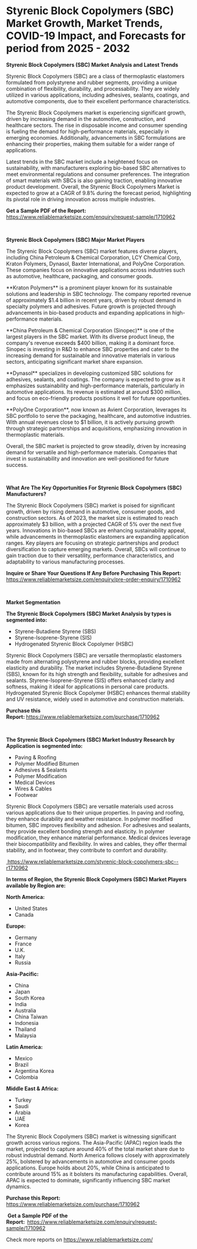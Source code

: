 <p><h1>Styrenic Block Copolymers (SBC) Market Growth, Market Trends, COVID-19 Impact, and Forecasts for period from 2025 - 2032</h1></p><p><strong>Styrenic Block Copolymers (SBC) Market Analysis and Latest Trends</strong></p>
<p><p>Styrenic Block Copolymers (SBC) are a class of thermoplastic elastomers formulated from polystyrene and rubber segments, providing a unique combination of flexibility, durability, and processability. They are widely utilized in various applications, including adhesives, sealants, coatings, and automotive components, due to their excellent performance characteristics.</p><p>The Styrenic Block Copolymers market is experiencing significant growth, driven by increasing demand in the automotive, construction, and healthcare sectors. The rise in disposable income and consumer spending is fueling the demand for high-performance materials, especially in emerging economies. Additionally, advancements in SBC formulations are enhancing their properties, making them suitable for a wider range of applications.</p><p>Latest trends in the SBC market include a heightened focus on sustainability, with manufacturers exploring bio-based SBC alternatives to meet environmental regulations and consumer preferences. The integration of smart materials with SBCs is also gaining traction, enabling innovative product development. Overall, the Styrenic Block Copolymers Market is expected to grow at a CAGR of 9.8% during the forecast period, highlighting its pivotal role in driving innovation across multiple industries.</p></p>
<p><strong>Get a Sample PDF of the Report:&nbsp;</strong> <a href="https://www.reliablemarketsize.com/enquiry/request-sample/1710962?utm_campaign=3104&utm_medium=2&utm_source=Github&utm_content=ia&utm_term=27032025&utm_id=styrenic-block-copolymers-sbc">https://www.reliablemarketsize.com/enquiry/request-sample/1710962</a></p>
<p>&nbsp;</p>
<p><strong>Styrenic Block Copolymers (SBC) Major Market Players</strong></p>
<p><p>The Styrenic Block Copolymers (SBC) market features diverse players, including China Petroleum & Chemical Corporation, LCY Chemical Corp, Kraton Polymers, Dynasol, Baxter International, and PolyOne Corporation. These companies focus on innovative applications across industries such as automotive, healthcare, packaging, and consumer goods.</p><p>**Kraton Polymers** is a prominent player known for its sustainable solutions and leadership in SBC technology. The company reported revenue of approximately $1.4 billion in recent years, driven by robust demand in specialty polymers and adhesives. Future growth is projected through advancements in bio-based products and expanding applications in high-performance materials.</p><p>**China Petroleum & Chemical Corporation (Sinopec)** is one of the largest players in the SBC market. With its diverse product lineup, the company's revenue exceeds $400 billion, making it a dominant force. Sinopec is investing in R&D to enhance SBC properties and cater to the increasing demand for sustainable and innovative materials in various sectors, anticipating significant market share expansion.</p><p>**Dynasol** specializes in developing customized SBC solutions for adhesives, sealants, and coatings. The company is expected to grow as it emphasizes sustainability and high-performance materials, particularly in automotive applications. Its revenue is estimated at around $300 million, and focus on eco-friendly products positions it well for future opportunities.</p><p>**PolyOne Corporation**, now known as Avient Corporation, leverages its SBC portfolio to serve the packaging, healthcare, and automotive industries. With annual revenues close to $1 billion, it is actively pursuing growth through strategic partnerships and acquisitions, emphasizing innovation in thermoplastic materials.</p><p>Overall, the SBC market is projected to grow steadily, driven by increasing demand for versatile and high-performance materials. Companies that invest in sustainability and innovation are well-positioned for future success.</p></p>
<p>&nbsp;</p>
<p><strong>What Are The Key Opportunities For Styrenic Block Copolymers (SBC) Manufacturers?</strong></p>
<p><p>The Styrenic Block Copolymers (SBC) market is poised for significant growth, driven by rising demand in automotive, consumer goods, and construction sectors. As of 2023, the market size is estimated to reach approximately $3 billion, with a projected CAGR of 5% over the next five years. Innovations in bio-based SBCs are enhancing sustainability appeal, while advancements in thermoplastic elastomers are expanding application ranges. Key players are focusing on strategic partnerships and product diversification to capture emerging markets. Overall, SBCs will continue to gain traction due to their versatility, performance characteristics, and adaptability to various manufacturing processes.</p></p>
<p><strong>Inquire or Share Your Questions If Any Before Purchasing This Report:</strong> <a href="https://www.reliablemarketsize.com/enquiry/pre-order-enquiry/1710962?utm_campaign=3104&utm_medium=2&utm_source=Github&utm_content=ia&utm_term=27032025&utm_id=styrenic-block-copolymers-sbc">https://www.reliablemarketsize.com/enquiry/pre-order-enquiry/1710962</a></p>
<p>&nbsp;</p>
<p><strong>Market Segmentation</strong></p>
<p><strong>The Styrenic Block Copolymers (SBC) Market Analysis by types is segmented into:</strong></p>
<p><ul><li>Styrene-Butadiene Styrene (SBS)</li><li>Styrene-Isoprene-Styrene (SIS)</li><li>Hydrogenated Styrenic Block Copolymer (HSBC)</li></ul></p>
<p><p>Styrenic Block Copolymers (SBC) are versatile thermoplastic elastomers made from alternating polystyrene and rubber blocks, providing excellent elasticity and durability. The market includes Styrene-Butadiene Styrene (SBS), known for its high strength and flexibility, suitable for adhesives and sealants. Styrene-Isoprene-Styrene (SIS) offers enhanced clarity and softness, making it ideal for applications in personal care products. Hydrogenated Styrenic Block Copolymer (HSBC) enhances thermal stability and UV resistance, widely used in automotive and construction materials.</p></p>
<p><strong>Purchase this Report:&nbsp;</strong><a href="https://www.reliablemarketsize.com/purchase/1710962?utm_campaign=3104&utm_medium=2&utm_source=Github&utm_content=ia&utm_term=27032025&utm_id=styrenic-block-copolymers-sbc">https://www.reliablemarketsize.com/purchase/1710962</a></p>
<p>&nbsp;</p>
<p><strong>The Styrenic Block Copolymers (SBC) Market Industry Research by Application is segmented into:</strong></p>
<p><ul><li>Paving & Roofing</li><li>Polymer Modified Bitumen</li><li>Adhesives & Sealants</li><li>Polymer Modification</li><li>Medical Devices</li><li>Wires & Cables</li><li>Footwear</li></ul></p>
<p><p>Styrenic Block Copolymers (SBC) are versatile materials used across various applications due to their unique properties. In paving and roofing, they enhance durability and weather resistance. In polymer modified bitumen, SBC improves flexibility and adhesion. For adhesives and sealants, they provide excellent bonding strength and elasticity. In polymer modification, they enhance material performance. Medical devices leverage their biocompatibility and flexibility. In wires and cables, they offer thermal stability, and in footwear, they contribute to comfort and durability.</p></p>
<p><a href="https://www.reliablemarketsize.com/styrenic-block-copolymers-sbc--r1710962?utm_campaign=3104&utm_medium=2&utm_source=Github&utm_content=ia&utm_term=27032025&utm_id=styrenic-block-copolymers-sbc">&nbsp;https://www.reliablemarketsize.com/styrenic-block-copolymers-sbc--r1710962</a></p>
<p><strong>In terms of Region, the Styrenic Block Copolymers (SBC) Market Players available by Region are:</strong></p>
<p>
    <p> <strong> North America: </strong>
        <ul>
            <li>United States</li>
            <li>Canada</li>
        </ul>
        </p> 
    <p> <strong> Europe: </strong>
        <ul>
            <li>Germany</li>
            <li>France</li>
            <li>U.K.</li>
            <li>Italy</li>
            <li>Russia</li>
        </ul>
        </p> 
    <p> <strong> Asia-Pacific: </strong>
        <ul>
            <li>China</li>
            <li>Japan</li>
            <li>South Korea</li>
            <li>India</li>
            <li>Australia</li>
            <li>China Taiwan</li>
            <li>Indonesia</li>
            <li>Thailand</li>
            <li>Malaysia</li>
        </ul>
        </p> 
    <p> <strong> Latin America: </strong>
        <ul>
            <li>Mexico</li>
            <li>Brazil</li>
            <li>Argentina Korea</li>
            <li>Colombia</li>
        </ul>
        </p> 
    <p> <strong> Middle East & Africa: </strong>
        <ul>
            <li>Turkey</li>
            <li>Saudi</li>
            <li>Arabia</li>
            <li>UAE</li>
            <li>Korea</li>
        </ul>
    </p>
    </p>
<p><p>The Styrenic Block Copolymers (SBC) market is witnessing significant growth across various regions. The Asia-Pacific (APAC) region leads the market, projected to capture around 40% of the total market share due to robust industrial demand. North America follows closely with approximately 25%, bolstered by advancements in automotive and consumer goods applications. Europe holds about 20%, while China is anticipated to contribute around 15% as it bolsters its manufacturing capabilities. Overall, APAC is expected to dominate, significantly influencing SBC market dynamics.</p></p>
<p><strong>Purchase this Report: </strong><a href="https://www.reliablemarketsize.com/purchase/1710962?utm_campaign=3104&utm_medium=2&utm_source=Github&utm_content=ia&utm_term=27032025&utm_id=styrenic-block-copolymers-sbc">https://www.reliablemarketsize.com/purchase/1710962</a></p>
<p>&nbsp;<strong>Get a Sample PDF of the Report:&nbsp;&nbsp;</strong><a href="https://www.reliablemarketsize.com/enquiry/request-sample/1710962?utm_campaign=3104&utm_medium=2&utm_source=Github&utm_content=ia&utm_term=27032025&utm_id=styrenic-block-copolymers-sbc">https://www.reliablemarketsize.com/enquiry/request-sample/1710962</a></p>
<p><strong></strong></p>
<p>Check more reports on <a href="https://www.reliablemarketsize.com/?utm_campaign=3104&utm_medium=2&utm_source=Github&utm_content=ia&utm_term=27032025&utm_id=styrenic-block-copolymers-sbc">https://www.reliablemarketsize.com/</a></p>